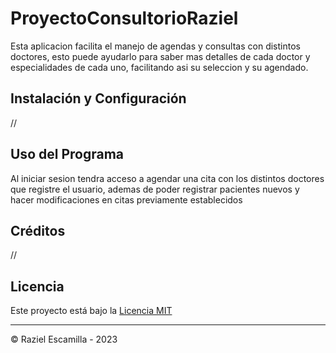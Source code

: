 # ProyectoConsultorioRaziel

Esta aplicacion facilita el manejo de agendas y consultas con distintos doctores, esto puede ayudarlo para saber mas detalles de cada doctor y especialidades de cada uno, facilitando asi su seleccion y su agendado.

## Instalación y Configuración

//

## Uso del Programa

Al iniciar sesion tendra acceso a agendar una cita con los distintos doctores que registre el usuario, ademas de poder registrar pacientes nuevos y hacer modificaciones en citas previamente establecidos

## Créditos

//

## Licencia

Este proyecto está bajo la [Licencia MIT](https://opensource.org/licenses/MIT)

---

© Raziel Escamilla - 2023
